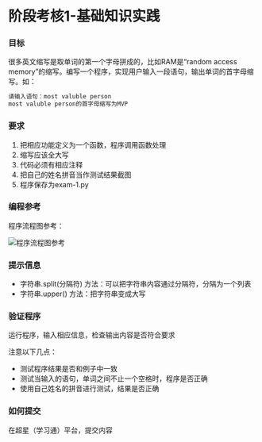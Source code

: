 # 阶段考核1-基础知识实践

### 目标
很多英文缩写是取单词的第一个字母拼成的，比如RAM是“random access memory”的缩写。编写一个程序，实现用户输入一段语句，输出单词的首字母缩写。如：
```sh
请输入语句：most valuble person
most valuble person的首字母缩写为MVP
```

### 要求
1. 把相应功能定义为一个函数，程序调用函数处理
2. 缩写应该全大写
3. 代码必须有相应注释
4. 把自己的姓名拼音当作测试结果截图
5. 程序保存为exam-1.py

### 编程参考
程序流程图参考：

![程序流程图参考](https://uinx1983.github.io/img/exam-1.png)

### 提示信息
- 字符串.split(分隔符) 方法：可以把字符串内容通过分隔符，分隔为一个列表
- 字符串.upper() 方法：把字符串变成大写

### 验证程序
运行程序，输入相应信息，检查输出内容是否符合要求

注意以下几点：
- 测试程序结果是否和例子中一致
- 测试当输入的语句，单词之间不止一个空格时，程序是否正确
- 使用自己姓名的拼音进行测试，结果是否正确


### 如何提交
在超星（学习通）平台，提交内容